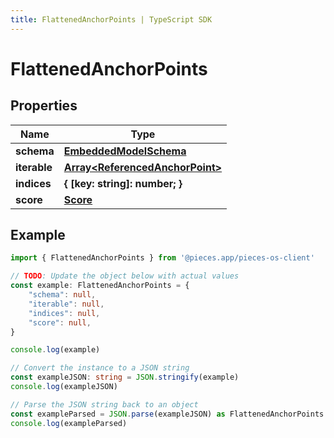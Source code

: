 ```yaml
---
title: FlattenedAnchorPoints | TypeScript SDK
---
```



# FlattenedAnchorPoints


## Properties

Name | Type
------------ | -------------
**schema** | [**EmbeddedModelSchema**](EmbeddedModelSchema)
**iterable** | [**Array&lt;ReferencedAnchorPoint&gt;**](ReferencedAnchorPoint)
**indices** | **\{ [key: string]: number; \}**
**score** | [**Score**](Score)

## Example

```typescript
import { FlattenedAnchorPoints } from '@pieces.app/pieces-os-client'

// TODO: Update the object below with actual values
const example: FlattenedAnchorPoints = {
    "schema": null,
    "iterable": null,
    "indices": null,
    "score": null,
}

console.log(example)

// Convert the instance to a JSON string
const exampleJSON: string = JSON.stringify(example)
console.log(exampleJSON)

// Parse the JSON string back to an object
const exampleParsed = JSON.parse(exampleJSON) as FlattenedAnchorPoints
console.log(exampleParsed)
```



